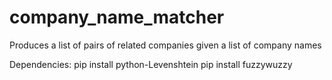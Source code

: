 # company_name_matcher
Produces a list of pairs of related companies given a list of company names

Dependencies:
pip install python-Levenshtein
pip install fuzzywuzzy
